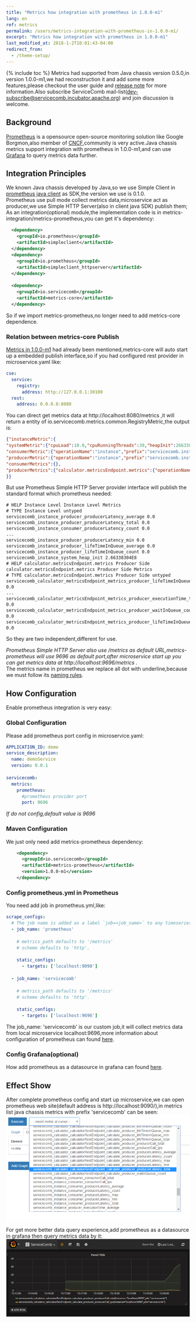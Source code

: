 ```yaml
---
title: "Metrics how integration with prometheus in 1.0.0-m1"
lang: en
ref: metrics
permalink: /users/metrics-integration-with-prometheus-in-1.0.0-m1/
excerpt: "Metrics how integration with prometheus in 1.0.0-m1"
last_modified_at: 2018-1-2T10:01:43-04:00
redirect_from:
  - /theme-setup/
---
```


{% include toc %}
Metrics had supported from Java chassis version 0.5.0,in version 1.0.0-m1,we had reconstruction it and add some more features,please checkout the user guide and [release note](https://github.com/apache/incubator-servicecomb-java-chassis/releases) for more information.Also subscribe ServiceComb mail-list(dev-subscribe@servicecomb.incubator.apache.org) and join discussion is welcome.

## Background
[Prometheus](http://www.prometheus.io/) is a opensource open-source monitoring solution like Google Borgmon,also member of [CNCF](https://www.cncf.io/),community is very active.Java chassis metrics support integration with prometheus in 1.0.0-m1,and can use [Grafana](https://grafana.com/) to query metrics data further.

## Integration Principles
We known Java chassis developed by Java,so we use Simple Client in  [prometheus java client](https://github.com/prometheus/client_java) as SDK,the version we use is 0.1.0.  
Prometheus use pull mode collect metrics data,microservice act as producer,we use Simple HTTP Server(also in client java SDK) publish them;  
As an integration(optional) module,the implementation code is in metrics-integration/metrics-prometheus,you can get it's dependency:  
```xml
  <dependency>
    <groupId>io.prometheus</groupId>
    <artifactId>simpleclient</artifactId>
  </dependency>
  <dependency>
    <groupId>io.prometheus</groupId>
    <artifactId>simpleclient_httpserver</artifactId>
  </dependency>

  <dependency>
    <groupId>io.servicecomb</groupId>
    <artifactId>metrics-core</artifactId>
  </dependency>
```
So if we import metrics-prometheus,no longer need to add metrics-core dependence.
### Relation between metrics-core Publish
[Metrics in 1.0.0-m1](/users/metrics-in-1.0.0-m1/) had already been mentioned,metrics-core will auto start up a embedded publish interface,so if you had configured rest provider in microservice.yaml like:
```yaml
cse:
  service:
    registry:
      address: http://127.0.0.1:30100
  rest:
    address: 0.0.0.0:8080
```
You can direct get metrics data at http://localhost:8080/metrics ,it will return a entity of io.servicecomb.metrics.common.RegistryMetric,the output is:  
```json
{"instanceMetric":{
"systemMetric":{"cpuLoad":10.0,"cpuRunningThreads":39,"heapInit":266338304,"heapMax":3786407936,"heapCommit":626524160,"heapUsed":338280024,"nonHeapInit":2555904,"nonHeapMax":-1,"nonHeapCommit":60342272,"nonHeapUsed":58673152},
"consumerMetric":{"operationName":"instance","prefix":"servicecomb.instance.consumer","consumerLatency":{"total":0,"count":0,"min":0,"max":0,"average":0.0},"consumerCall":{"total":0,"tps":0.0}},
"producerMetric":{"operationName":"instance","prefix":"servicecomb.instance.producer","waitInQueue":0,"lifeTimeInQueue":{"total":0,"count":0,"min":0,"max":0,"average":0.0},"executionTime":{"total":0,"count":0,"min":0,"max":0,"average":0.0},"producerLatency":{"total":0,"count":0,"min":0,"max":0,"average":0.0},"producerCall":{"total":1,"tps":0.0}}},
"consumerMetrics":{},
"producerMetrics":{"calculator.metricsEndpoint.metrics":{"operationName":"calculator.metricsEndpoint.metrics","prefix":"servicecomb.calculator.metricsEndpoint.metrics.producer","waitInQueue":0,"lifeTimeInQueue":{"total":0,"count":0,"min":0,"max":0,"average":0.0},"executionTime":{"total":0,"count":0,"min":0,"max":0,"average":0.0},"producerLatency":{"total":0,"count":0,"min":0,"max":0,"average":0.0},"producerCall":{"total":1,"tps":0.0}}
}}
```
But use Prometheus Simple HTTP Server provider interface will publish the standard format which prometheus needed:
```text
# HELP Instance Level Instance Level Metrics
# TYPE Instance Level untyped
servicecomb_instance_producer_producerLatency_average 0.0
servicecomb_instance_producer_producerLatency_total 0.0
servicecomb_instance_consumer_producerLatency_count 0.0
...
servicecomb_instance_producer_producerLatency_min 0.0
servicecomb_instance_producer_lifeTimeInQueue_average 0.0
servicecomb_instance_producer_lifeTimeInQueue_count 0.0
servicecomb_instance_system_heap_init 2.66338304E8
# HELP calculator.metricsEndpoint.metrics Producer Side calculator.metricsEndpoint.metrics Producer Side Metrics
# TYPE calculator.metricsEndpoint.metrics Producer Side untyped
servicecomb_calculator_metricsEndpoint_metrics_producer_lifeTimeInQueue_average 0.0
...
servicecomb_calculator_metricsEndpoint_metrics_producer_executionTime_total 0.0
servicecomb_calculator_metricsEndpoint_metrics_producer_waitInQueue_count 0.0
servicecomb_calculator_metricsEndpoint_metrics_producer_lifeTimeInQueue_count 0.0
```
So they are two independent,different for use.   

*Prometheus Simple HTTP Server also use /metrics as default URL,metrics-prometheus will use 9696 as default port,after microservice start up you can get metrics data at http://localhost:9696/metrics .*    
The metrics name in prometheus we replace all dot with underline,because we must follow its [naming rules](https://prometheus.io/docs/practices/naming/).    

## How Configuration
Enable prometheus integration is very easy:
### Global Configuration
Please add prometheus port config in microservice.yaml:  
```yaml 
APPLICATION_ID: demo
service_description:
  name: demoService
  version: 0.0.1

servicecomb:
  metrics:
    prometheus:
      #prometheus provider port
      port: 9696
```
*If do not config,default value is 9696*
### Maven Configuration
We just only need add metrics-prometheus dependency:   
```xml
    <dependency>
      <groupId>io.servicecomb</groupId>
      <artifactId>metrics-prometheus</artifactId>
      <version>1.0.0-m1</version>
    </dependency>
```
### Config prometheus.yml in Prometheus
You need add job in prometheus.yml,like:
```yaml 
scrape_configs:
  # The job name is added as a label `job=<job_name>` to any timeseries scraped from this config.
  - job_name: 'prometheus'

    # metrics_path defaults to '/metrics'
    # scheme defaults to 'http'.

    static_configs:
      - targets: ['localhost:9090']

  - job_name: 'servicecomb'

    # metrics_path defaults to '/metrics'
    # scheme defaults to 'http'.

    static_configs:
      - targets: ['localhost:9696']
```
The job_name: 'servicecomb' is our custom job,it will collect metrics data from local microservice localhost:9696,more information about configuration of prometheus can found [here](https://prometheus.io/docs/prometheus/latest/configuration/configuration/).  

### Config Grafana(optional)
How add prometheus as a datasource in grafana can found [here](https://prometheus.io/docs/visualization/grafana/).  
## Effect Show
After complete prometheus config and start up microservice,we can open prometheus web site(default address is http://localhost:9090/),in metrics list java chassis metrics with prefix 'servicecomb' can be seen:
![MetricsInPrometheus](/assets/images/MetricsInPrometheus.png)  

For get more better data query experience,add prometheus as a datasource in grafana then query metrics data by it:  
![MetricsInGrafana](/assets/images/MetricsInGrafana.png)  